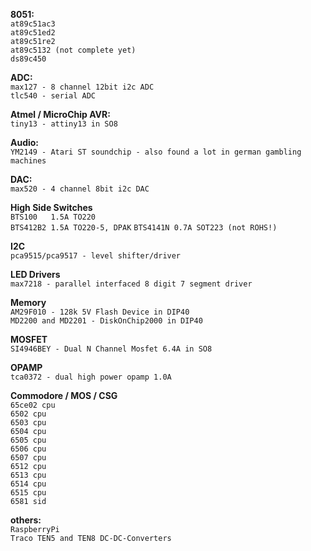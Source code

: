 **8051:**  
``at89c51ac3``  
``at89c51ed2``  
``at89c51re2``  
``at89c5132 (not complete yet)``  
``ds89c450``  

**ADC:**  
``max127 - 8 channel 12bit i2c ADC``  
``tlc540 - serial ADC``

**Atmel / MicroChip AVR:**  
``tiny13 - attiny13 in SO8``  
  
**Audio:**  
``YM2149 - Atari ST soundchip - also found a lot in german gambling machines``  
  
**DAC:**  
``max520 - 4 channel 8bit i2c DAC``  

**High Side Switches**  
``BTS100   1.5A TO220``  
``BTS412B2 1.5A TO220-5, DPAK`` 
``BTS4141N 0.7A SOT223 (not ROHS!)``  

**I2C**  
``pca9515/pca9517 - level shifter/driver``
  
**LED Drivers**  
``max7218 - parallel interfaced 8 digit 7 segment driver``  
  

**Memory**    
``AM29F010 - 128k 5V Flash Device in DIP40``  
``MD2200 and MD2201 - DiskOnChip2000 in DIP40``  

**MOSFET**  
``SI4946BEY - Dual N Channel Mosfet 6.4A in SO8``  

**OPAMP**  
``tca0372 - dual high power opamp 1.0A``  

**Commodore / MOS / CSG**  
``65ce02 cpu``  
``6502 cpu``  
``6503 cpu``  
``6504 cpu``  
``6505 cpu``  
``6506 cpu``  
``6507 cpu``  
``6512 cpu``  
``6513 cpu``  
``6514 cpu``  
``6515 cpu``  
``6581 sid``

**others:**  
``RaspberryPi``  
``Traco TEN5 and TEN8 DC-DC-Converters``  
  


